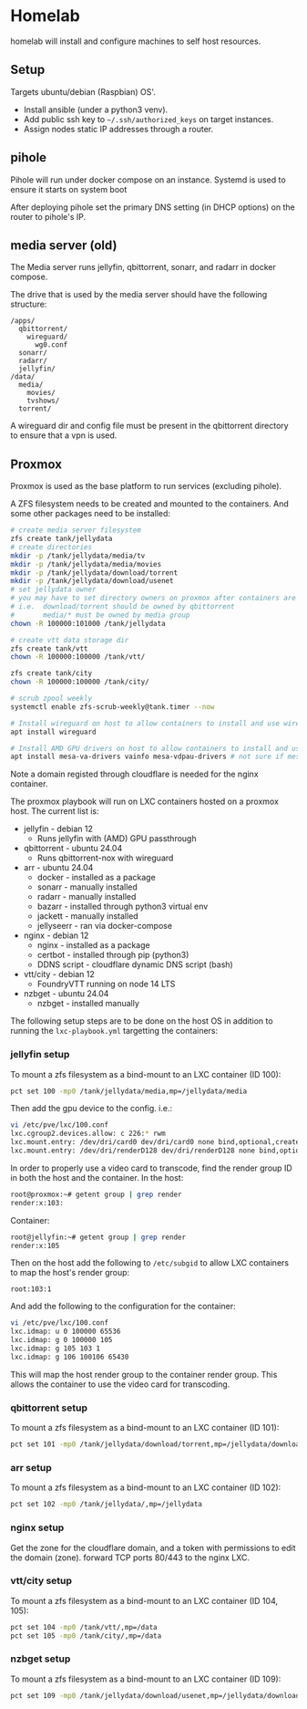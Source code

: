 # Homelab

homelab will install and configure machines to self host resources.

## Setup

Targets ubuntu/debian (Raspbian) OS'.

- Install ansible (under a python3 venv).
- Add public ssh key to `~/.ssh/authorized_keys` on target instances.
- Assign nodes static IP addresses through a router.

## pihole

Pihole will run under docker compose on an instance.
Systemd is used to ensure it starts on system boot

After deploying pihole set the primary DNS setting (in DHCP options) on the router to pihole's IP.

## media server (old)

The Media server runs jellyfin, qbittorrent, sonarr, and radarr in docker compose.

The drive that is used by the media server should have the following structure:
```
/apps/
  qbittorrent/
    wireguard/
      wg0.conf
  sonarr/
  radarr/
  jellyfin/
/data/
  media/
    movies/
    tvshows/
  torrent/
```

A wireguard dir and config file must be present in the qbittorrent directory to ensure that a vpn is used.

## Proxmox

Proxmox is used as the base platform to run services (excluding pihole).

A ZFS filesystem needs to be created and mounted to the containers. And some other packages need to be installed:

```sh
# create media server filesystem
zfs create tank/jellydata
# create directories
mkdir -p /tank/jellydata/media/tv
mkdir -p /tank/jellydata/media/movies
mkdir -p /tank/jellydata/download/torrent
mkdir -p /tank/jellydata/download/usenet
# set jellydata owner
# you may have to set directory owners on proxmox after containers are running to get everything working as expected
# i.e.  download/torrent should be owned by qbittorrent
#       media/* must be owned by media group
chown -R 100000:101000 /tank/jellydata

# create vtt data storage dir
zfs create tank/vtt
chown -R 100000:100000 /tank/vtt/

zfs create tank/city
chown -R 100000:100000 /tank/city/

# scrub zpool weekly
systemctl enable zfs-scrub-weekly@tank.timer --now

# Install wireguard on host to allow containers to install and use wireguard
apt install wireguard

# Install AMD GPU drivers on host to allow containers to install and use
apt install mesa-va-drivers vainfo mesa-vdpau-drivers # not sure if mesa-vdpau-drivers is needed
```

Note a domain registed through cloudflare is needed for the nginx container.

The proxmox playbook will run on LXC containers hosted on a proxmox host. The current list is:

- jellyfin - debian 12
  - Runs jellyfin with (AMD) GPU passthrough
- qbittorrent - ubuntu 24.04
  - Runs qbittorrent-nox with wireguard
- arr - ubuntu 24.04
  - docker - installed as a package
  - sonarr - manually installed
  - radarr - manually installed
  - bazarr - installed through python3 virtual env
  - jackett - manually installed
  - jellyseerr - ran via docker-compose
- nginx - debian 12
  - nginx - installed as a package
  - certbot - installed through pip (python3)
  - DDNS script - cloudflare dynamic DNS script (bash)
- vtt/city - debian 12
  - FoundryVTT running on node 14 LTS
- nzbget - ubuntu 24.04
  - nzbget - installed manually

The following setup steps are to be done on the host OS in addition to running the `lxc-playbook.yml` targetting the containers:

### jellyfin setup

To mount a zfs filesystem as a bind-mount to an LXC container (ID 100):

```sh
pct set 100 -mp0 /tank/jellydata/media,mp=/jellydata/media
```

Then add the gpu device to the config. i.e.:
```sh
vi /etc/pve/lxc/100.conf
lxc.cgroup2.devices.allow: c 226:* rwm
lxc.mount.entry: /dev/dri/card0 dev/dri/card0 none bind,optional,create=file
lxc.mount.entry: /dev/dri/renderD128 dev/dri/renderD128 none bind,optional,create=file
```

In order to properly use a video card to transcode, find the render group ID in both the host and the container.
In the host:
```sh
root@proxmox:~# getent group | grep render
render:x:103:
```

Container:
```sh
root@jellyfin:~# getent group | grep render
render:x:105
```

Then on the host add the following to `/etc/subgid` to allow LXC containers to map the host's render group:
```
root:103:1
```

And add the following to the configuration for the container:
```sh
vi /etc/pve/lxc/100.conf
lxc.idmap: u 0 100000 65536
lxc.idmap: g 0 100000 105
lxc.idmap: g 105 103 1
lxc.idmap: g 106 100106 65430
```

This will map the host render group to the container render group.
This allows the container to use the video card for transcoding.

### qbittorrent setup

To mount a zfs filesystem as a bind-mount to an LXC container (ID 101):

```sh
pct set 101 -mp0 /tank/jellydata/download/torrent,mp=/jellydata/download/torrent
```

### arr setup

To mount a zfs filesystem as a bind-mount to an LXC container (ID 102):

```sh
pct set 102 -mp0 /tank/jellydata/,mp=/jellydata
```

### nginx setup

Get the zone for the cloudflare domain, and a token with permissions to edit the domain (zone).
forward TCP ports 80/443 to the nginx LXC.

### vtt/city setup

To mount a zfs filesystem as a bind-mount to an LXC container (ID 104, 105):

```sh
pct set 104 -mp0 /tank/vtt/,mp=/data
pct set 105 -mp0 /tank/city/,mp=/data
```

### nzbget setup

To mount a zfs filesystem as a bind-mount to an LXC container (ID 109):

```sh
pct set 109 -mp0 /tank/jellydata/download/usenet,mp=/jellydata/download/usenet
```
